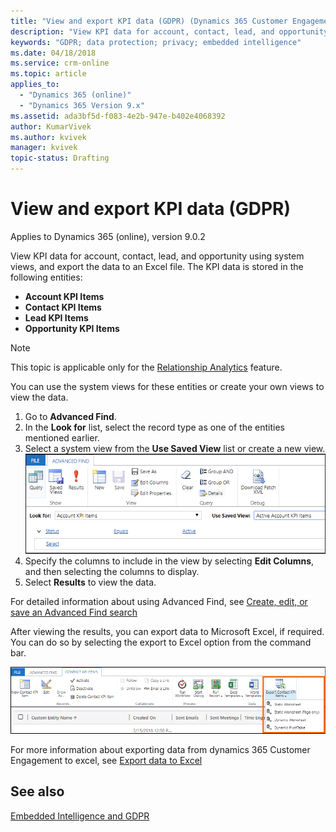 ```yaml
---
title: "View and export KPI data (GDPR) (Dynamics 365 Customer Engagement) | Microsoft Docs  "
description: "View KPI data for account, contact, lead, and opportunity using system views, and export the data to an Excel file."
keywords: "GDPR; data protection; privacy; embedded intelligence"
ms.date: 04/18/2018
ms.service: crm-online
ms.topic: article
applies_to:
  - "Dynamics 365 (online)"
  - "Dynamics 365 Version 9.x"
ms.assetid: ada3bf5d-f083-4e2b-947e-b402e4068392
author: KumarVivek
ms.author: kvivek
manager: kvivek
topic-status: Drafting
---
```


# View and export KPI data (GDPR)

Applies to Dynamics 365 (online), version 9.0.2

View KPI data for account, contact, lead, and opportunity using system views, and export the data to an Excel file. The KPI data is stored in the following entities:

- **Account KPI Items**
- **Contact KPI Items**
- **Lead KPI Items**
- **Opportunity KPI Items**

> [!NOTE]
> This topic is applicable only for the [Relationship Analytics](/dynamics365/customer-engagement/sales-enterprise/relationship-analytics.md) feature.

You can use the system views for these entities or create your own views to view the data.

1.  Go to **Advanced Find**.
1.  In the **Look for** list, select the record type as one of the entities mentioned earlier.
1.  Select a system view from the **Use Saved View** list or create a new view. 
    ![](media/view-kpi-data-gdpr.png)
1.  Specify the columns to include in the view by selecting **Edit Columns**, and then selecting the columns to display.
2. Select **Results** to view the data.

For detailed information about using Advanced Find, see [Create, edit, or save an Advanced Find search](/dynamics365/customer-engagement/basics/save-advanced-find-search.md)

After viewing the results, you can export data to Microsoft Excel, if required. You can do so by selecting the export to Excel option from the command bar.

![](media/export-excel-gdpr.png)

For more information about exporting data from dynamics 365 Customer Engagement to excel, see [Export data to Excel](/dynamics365/customer-engagement/basics/export-data-excel.md)

## See also

[Embedded Intelligence and GDPR](embedded-intelligence-gdpr.md)